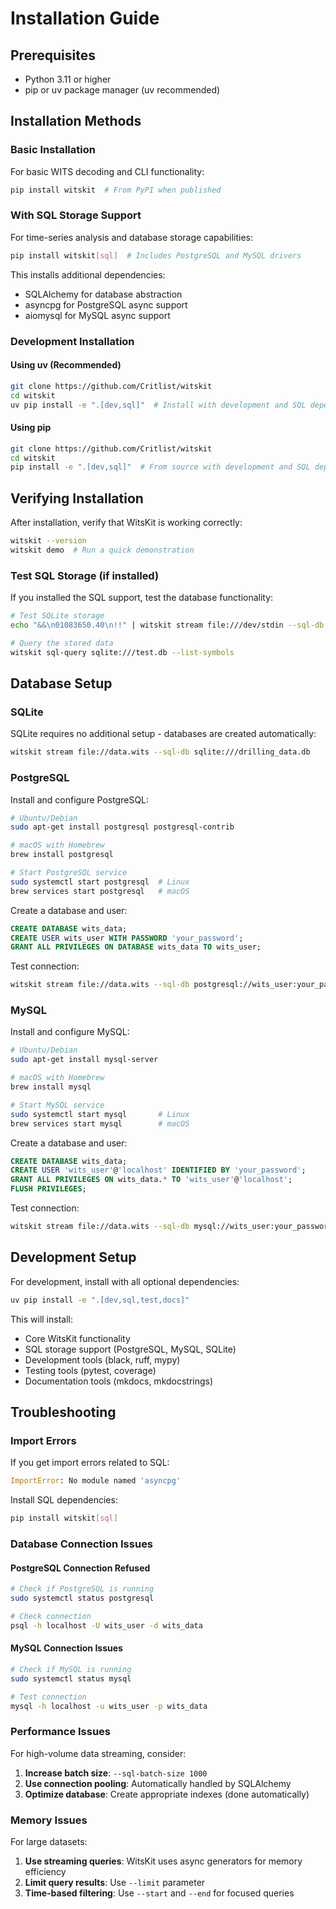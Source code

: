 # Installation Guide

## Prerequisites

- Python 3.11 or higher
- pip or uv package manager (uv recommended)

## Installation Methods

### Basic Installation

For basic WITS decoding and CLI functionality:

```bash
pip install witskit  # From PyPI when published
```

### With SQL Storage Support

For time-series analysis and database storage capabilities:

```bash
pip install witskit[sql]  # Includes PostgreSQL and MySQL drivers
```

This installs additional dependencies:

- SQLAlchemy for database abstraction
- asyncpg for PostgreSQL async support
- aiomysql for MySQL async support

### Development Installation

#### Using uv (Recommended)

```bash
git clone https://github.com/Critlist/witskit
cd witskit
uv pip install -e ".[dev,sql]"  # Install with development and SQL dependencies
```

#### Using pip

```bash
git clone https://github.com/Critlist/witskit
cd witskit
pip install -e ".[dev,sql]"  # From source with development and SQL dependencies
```

## Verifying Installation

After installation, verify that WitsKit is working correctly:

```bash
witskit --version
witskit demo  # Run a quick demonstration
```

### Test SQL Storage (if installed)

If you installed the SQL support, test the database functionality:

```bash
# Test SQLite storage
echo "&&\n01083650.40\n!!" | witskit stream file:///dev/stdin --sql-db sqlite:///test.db

# Query the stored data
witskit sql-query sqlite:///test.db --list-symbols
```

## Database Setup

### SQLite

SQLite requires no additional setup - databases are created automatically:

```bash
witskit stream file://data.wits --sql-db sqlite:///drilling_data.db
```

### PostgreSQL

Install and configure PostgreSQL:

```bash
# Ubuntu/Debian
sudo apt-get install postgresql postgresql-contrib

# macOS with Homebrew
brew install postgresql

# Start PostgreSQL service
sudo systemctl start postgresql  # Linux
brew services start postgresql   # macOS
```

Create a database and user:

```sql
CREATE DATABASE wits_data;
CREATE USER wits_user WITH PASSWORD 'your_password';
GRANT ALL PRIVILEGES ON DATABASE wits_data TO wits_user;
```

Test connection:

```bash
witskit stream file://data.wits --sql-db postgresql://wits_user:your_password@localhost/wits_data
```

### MySQL

Install and configure MySQL:

```bash
# Ubuntu/Debian
sudo apt-get install mysql-server

# macOS with Homebrew
brew install mysql

# Start MySQL service
sudo systemctl start mysql       # Linux
brew services start mysql        # macOS
```

Create a database and user:

```sql
CREATE DATABASE wits_data;
CREATE USER 'wits_user'@'localhost' IDENTIFIED BY 'your_password';
GRANT ALL PRIVILEGES ON wits_data.* TO 'wits_user'@'localhost';
FLUSH PRIVILEGES;
```

Test connection:

```bash
witskit stream file://data.wits --sql-db mysql://wits_user:your_password@localhost/wits_data
```

## Development Setup

For development, install with all optional dependencies:

```bash
uv pip install -e ".[dev,sql,test,docs]"
```

This will install:

- Core WitsKit functionality
- SQL storage support (PostgreSQL, MySQL, SQLite)
- Development tools (black, ruff, mypy)
- Testing tools (pytest, coverage)
- Documentation tools (mkdocs, mkdocstrings)

## Troubleshooting

### Import Errors

If you get import errors related to SQL:

```python
ImportError: No module named 'asyncpg'
```

Install SQL dependencies:

```bash
pip install witskit[sql]
```

### Database Connection Issues

#### PostgreSQL Connection Refused

```bash
# Check if PostgreSQL is running
sudo systemctl status postgresql

# Check connection
psql -h localhost -U wits_user -d wits_data
```

#### MySQL Connection Issues

```bash
# Check if MySQL is running
sudo systemctl status mysql

# Test connection
mysql -h localhost -u wits_user -p wits_data
```

### Performance Issues

For high-volume data streaming, consider:

1. **Increase batch size**: `--sql-batch-size 1000`
2. **Use connection pooling**: Automatically handled by SQLAlchemy
3. **Optimize database**: Create appropriate indexes (done automatically)

### Memory Issues

For large datasets:

1. **Use streaming queries**: WitsKit uses async generators for memory efficiency
2. **Limit query results**: Use `--limit` parameter
3. **Time-based filtering**: Use `--start` and `--end` for focused queries
